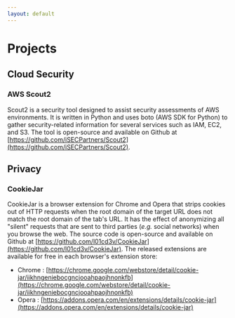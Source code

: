 ```yaml
---
layout: default
---
```


# Projects

## Cloud Security

### AWS Scout2

Scout2 is a security tool designed to assist security assessments of AWS
environments. It is written in Python and uses boto (AWS SDK for Python) to
gather security-related information for several services such as IAM, EC2, and
S3. The tool is open-source and available on Github at
[https://github.com/iSECPartners/Scout2](https://github.com/iSECPartners/Scout2).

## Privacy

### CookieJar

CookieJar is a browser extension for Chrome and Opera that strips cookies out
of HTTP requests when the root domain of the target URL does not match the root
domain of the tab's URL. It has the effect of anonymizing all "silent" requests
that are sent to third parties (_e.g._ social networks) when you browse the
web. The source code is open-source and available on Github at
[https://github.com/l01cd3v/CookieJar](https://github.com/l01cd3v/CookieJar).
The released extensions are available for free in each browser's extension
store:

* Chrome : [https://chrome.google.com/webstore/detail/cookie-jar/iikhngeniebocgncjooahpaojhnonkfb](https://chrome.google.com/webstore/detail/cookie-jar/iikhngeniebocgncjooahpaojhnonkfb)
* Opera : [https://addons.opera.com/en/extensions/details/cookie-jar](https://addons.opera.com/en/extensions/details/cookie-jar)



